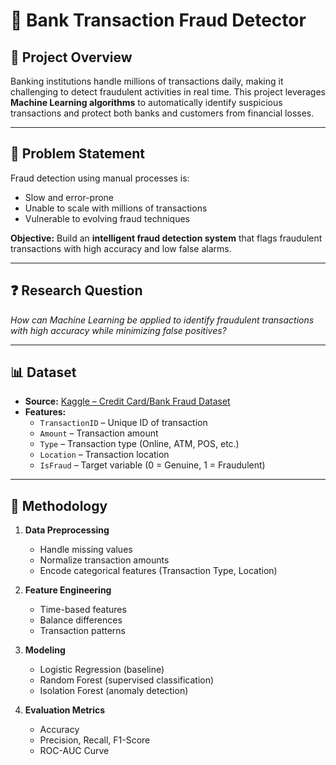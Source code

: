 # 🏦 Bank Transaction Fraud Detector  

## 📌 Project Overview  
Banking institutions handle millions of transactions daily, making it challenging to detect fraudulent activities in real time. This project leverages **Machine Learning algorithms** to automatically identify suspicious transactions and protect both banks and customers from financial losses.  

---

## 🎯 Problem Statement  
Fraud detection using manual processes is:  
- Slow and error-prone  
- Unable to scale with millions of transactions  
- Vulnerable to evolving fraud techniques  

**Objective:** Build an **intelligent fraud detection system** that flags fraudulent transactions with high accuracy and low false alarms.  

---

## ❓ Research Question  
*How can Machine Learning be applied to identify fraudulent transactions with high accuracy while minimizing false positives?*  

---

## 📊 Dataset  
- **Source:** [Kaggle – Credit Card/Bank Fraud Dataset](https://www.kaggle.com/datasets)  
- **Features:**  
  - `TransactionID` – Unique ID of transaction  
  - `Amount` – Transaction amount  
  - `Type` – Transaction type (Online, ATM, POS, etc.)  
  - `Location` – Transaction location  
  - `IsFraud` – Target variable (0 = Genuine, 1 = Fraudulent)  

---

## 🔧 Methodology  
1. **Data Preprocessing**  
   - Handle missing values  
   - Normalize transaction amounts  
   - Encode categorical features (Transaction Type, Location)  

2. **Feature Engineering**  
   - Time-based features  
   - Balance differences  
   - Transaction patterns  

3. **Modeling**  
   - Logistic Regression (baseline)  
   - Random Forest (supervised classification)  
   - Isolation Forest (anomaly detection)  

4. **Evaluation Metrics**  
   - Accuracy  
   - Precision, Recall, F1-Score  
   - ROC-AUC Curve
